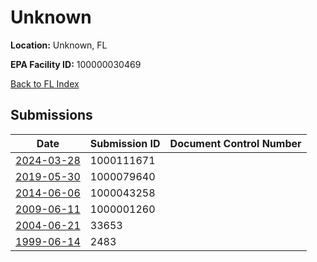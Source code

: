 # Unknown

**Location:** Unknown, FL

**EPA Facility ID:** 100000030469

[Back to FL Index](../../index.md)

## Submissions

| Date | Submission ID | Document Control Number |
|------|--------------|-------------------------|
| [2024-03-28](submissions/1000111671.md) | 1000111671 |  |
| [2019-05-30](submissions/1000079640.md) | 1000079640 |  |
| [2014-06-06](submissions/1000043258.md) | 1000043258 |  |
| [2009-06-11](submissions/1000001260.md) | 1000001260 |  |
| [2004-06-21](submissions/33653.md) | 33653 |  |
| [1999-06-14](submissions/2483.md) | 2483 |  |
